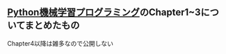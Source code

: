 ## [Python機械学習プログラミング](https://www.amazon.co.jp/Python機械学習プログラミング-達人データサイエンティストによる理論と実践-impress-top-gear/dp/4844380605)のChapter1~3についてまとめたもの

Chapter4以降は雑多なので公開しない
